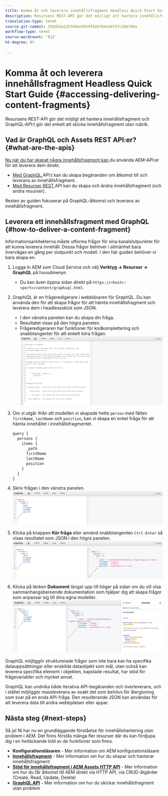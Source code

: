 ```yaml
---
title: Komma åt och leverera innehållsfragment Headless Quick Start Guide
description: Resursens REST-API gör det möjligt att hantera innehållsfragment och GraphQL-API:t gör det enkelt att skicka innehållsfragment utan rubrik.
translation-type: tm+mt
source-git-commit: 259d54a225f8dee5929f62b784e28f3fc2bb794a
workflow-type: tm+mt
source-wordcount: '512'
ht-degree: 0%

---
```



# Komma åt och leverera innehållsfragment Headless Quick Start Guide {#accessing-delivering-content-fragments}

Resursens REST-API gör det möjligt att hantera innehållsfragment och GraphQL-API:t gör det enkelt att skicka innehållsfragment utan rubrik.

## Vad är GraphQL och Assets REST API:er? {#what-are-the-apis}

[Nu när du har skapat några innehållsfragment kan ](create-content-fragment.md) du använda AEM-API:er för att leverera dem direkt.

* [Med GraphQL ](/help/assets/content-fragments/graphql-api-content-fragments.md) API:t kan du skapa begäranden om åtkomst till och leverans av innehållsfragment.
* [Med Resurser REST ](/help/assets/content-fragments/assets-api-content-fragments.md) API kan du skapa och ändra innehållsfragment (och andra resurser).

Resten av guiden fokuserar på GraphQL-åtkomst och leverans av innehållsfragment.

## Leverera ett innehållsfragment med GraphQL {#how-to-deliver-a-content-fragment}

Informationsarkitekterna måste utforma frågor för sina kanalslutpunkter för att kunna leverera innehåll. Dessa frågor behöver i allmänhet bara övervägas en gång per slutpunkt och modell. I den här guiden behöver vi bara skapa en.

1. Logga in AEM som Cloud Service och välj **Verktyg -> Resurser -> GraphQL** på huvudmenyn
   * Du kan även öppna sidan direkt på `https://<host>:<port>/content/graphiql.html`.

1. GraphiQL är en frågeredigerare i webbläsaren för GraphQL. Du kan använda den för att skapa frågor för att hämta innehållsfragment och leverera dem i headlessskick som JSON.
   * I den vänstra panelen kan du skapa din fråga.
   * Resultatet visas på den högra panelen.
   * Frågeredigeraren har funktioner för kodkomplettering och snabbtangenter för att enkelt köra frågan.
      ![GraphiQL editor](../assets/graphiql.png)

1. Om vi utgår ifrån att modellen vi skapade hette `person` med fälten `firstName`, `lastName` och `position`, kan vi skapa en enkel fråga för att hämta innehållet i innehållsfragmentet.

   ```text
   query {
     persons {
       items {
         _path
         firstName
         lastName
         position
       }
     }
   }
   ```

1. Skriv frågan i den vänstra panelen.
   ![GraphiQL-fråga](../assets/graphiql-query.png)

1. Klicka på knappen **Kör fråga** eller använd snabbtangenten `Ctrl-Enter` så visas resultatet som JSON i den högra panelen.
   ![GraphiQL-resultat](../assets/graphiql-results.png)

1. Klicka på länken **Dokument** längst upp till höger på sidan om du vill visa sammanhangsberoende dokumentation som hjälper dig att skapa frågor som anpassar sig till dina egna modeller.
   ![GraphiQL-dokumentation](../assets/graphiql-documentation.png)

GraphQL möjliggör strukturerade frågor som inte bara kan ha specifika datauppsättningar eller enskilda dataobjekt som mål, utan också kan leverera specifika element i objekten, kapslade resultat, har stöd för frågevariabler och mycket annat.

GraphQL kan undvika både iterativa API-begäranden och överleverans, och i stället möjliggör massleverans av exakt det som behövs för återgivning som svar på en enda API-fråga. Den resulterande JSON kan användas för att leverera data till andra webbplatser eller appar.

## Nästa steg {#next-steps}

Så ja! Ni har nu en grundläggande förståelse för innehållshantering utan problem i AEM. Det finns förstås många fler resurser där du kan fördjupa dig i en heltäckande bild av de funktioner som finns.

* **Konfigurationsläsaren**  - Mer information om AEM konfigurationsläsare
* **[Innehållsfragment](/help/assets/content-fragments/content-fragments.md)**  - Mer information om hur du skapar och hanterar innehållsfragment
* **[Stöd för innehållsfragment i AEM Assets HTTP API](/help/assets/content-fragments/assets-api-content-fragments.md)**  - Mer information om hur du får åtkomst till AEM direkt via HTTP API, via CRUD-åtgärder (Create, Read, Update, Delete)
* **[GraphQL API](/help/assets/content-fragments/graphql-api-content-fragments.md)**  - Mer information om hur du skickar innehållsfragment utan problem
